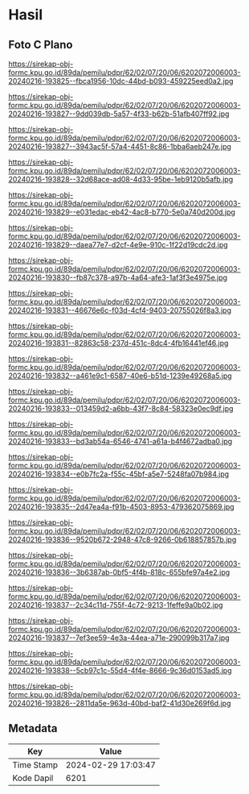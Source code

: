 # Hasil

## Foto C Plano

https://sirekap-obj-formc.kpu.go.id/89da/pemilu/pdpr/62/02/07/20/06/6202072006003-20240216-193825--fbca1956-10dc-44bd-b093-459225eed0a2.jpg

https://sirekap-obj-formc.kpu.go.id/89da/pemilu/pdpr/62/02/07/20/06/6202072006003-20240216-193827--9dd039db-5a57-4f33-b62b-51afb407ff92.jpg

https://sirekap-obj-formc.kpu.go.id/89da/pemilu/pdpr/62/02/07/20/06/6202072006003-20240216-193827--3943ac5f-57a4-4451-8c86-1bba6aeb247e.jpg

https://sirekap-obj-formc.kpu.go.id/89da/pemilu/pdpr/62/02/07/20/06/6202072006003-20240216-193828--32d68ace-ad08-4d33-95be-1eb9120b5afb.jpg

https://sirekap-obj-formc.kpu.go.id/89da/pemilu/pdpr/62/02/07/20/06/6202072006003-20240216-193829--e031edac-eb42-4ac8-b770-5e0a740d200d.jpg

https://sirekap-obj-formc.kpu.go.id/89da/pemilu/pdpr/62/02/07/20/06/6202072006003-20240216-193829--daea77e7-d2cf-4e9e-910c-1f22d19cdc2d.jpg

https://sirekap-obj-formc.kpu.go.id/89da/pemilu/pdpr/62/02/07/20/06/6202072006003-20240216-193830--fb87c378-a97b-4a64-afe3-1af3f3e4975e.jpg

https://sirekap-obj-formc.kpu.go.id/89da/pemilu/pdpr/62/02/07/20/06/6202072006003-20240216-193831--46676e6c-f03d-4cf4-9403-20755026f8a3.jpg

https://sirekap-obj-formc.kpu.go.id/89da/pemilu/pdpr/62/02/07/20/06/6202072006003-20240216-193831--82863c58-237d-451c-8dc4-4fb16441ef46.jpg

https://sirekap-obj-formc.kpu.go.id/89da/pemilu/pdpr/62/02/07/20/06/6202072006003-20240216-193832--a461e9c1-6587-40e6-b51d-1239e49268a5.jpg

https://sirekap-obj-formc.kpu.go.id/89da/pemilu/pdpr/62/02/07/20/06/6202072006003-20240216-193833--013459d2-a6bb-43f7-8c84-58323e0ec9df.jpg

https://sirekap-obj-formc.kpu.go.id/89da/pemilu/pdpr/62/02/07/20/06/6202072006003-20240216-193833--bd3ab54a-6546-4741-a61a-b4f4672adba0.jpg

https://sirekap-obj-formc.kpu.go.id/89da/pemilu/pdpr/62/02/07/20/06/6202072006003-20240216-193834--e0b7fc2a-f55c-45bf-a5e7-5248fa07b984.jpg

https://sirekap-obj-formc.kpu.go.id/89da/pemilu/pdpr/62/02/07/20/06/6202072006003-20240216-193835--2d47ea4a-f91b-4503-8953-479362075869.jpg

https://sirekap-obj-formc.kpu.go.id/89da/pemilu/pdpr/62/02/07/20/06/6202072006003-20240216-193836--9520b672-2948-47c8-9266-0b618857857b.jpg

https://sirekap-obj-formc.kpu.go.id/89da/pemilu/pdpr/62/02/07/20/06/6202072006003-20240216-193836--3b6387ab-0bf5-4f4b-818c-655bfe97a4e2.jpg

https://sirekap-obj-formc.kpu.go.id/89da/pemilu/pdpr/62/02/07/20/06/6202072006003-20240216-193837--2c34c11d-755f-4c72-9213-1feffe9a0b02.jpg

https://sirekap-obj-formc.kpu.go.id/89da/pemilu/pdpr/62/02/07/20/06/6202072006003-20240216-193837--7ef3ee59-4e3a-44ea-a71e-290099b317a7.jpg

https://sirekap-obj-formc.kpu.go.id/89da/pemilu/pdpr/62/02/07/20/06/6202072006003-20240216-193838--5cb97c1c-55d4-4f4e-8666-9c36d0153ad5.jpg

https://sirekap-obj-formc.kpu.go.id/89da/pemilu/pdpr/62/02/07/20/06/6202072006003-20240216-193826--2811da5e-963d-40bd-baf2-41d30e269f6d.jpg


## Metadata

| Key        | Value               |
| ---------- | ------------------- |
| Time Stamp | 2024-02-29 17:03:47 |
| Kode Dapil | 6201                |




